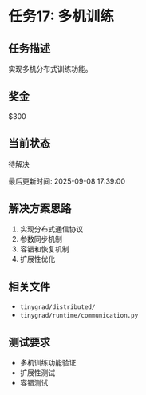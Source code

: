 # 任务17: 多机训练

## 任务描述
实现多机分布式训练功能。

## 奖金
$300

## 当前状态
待解决

最后更新时间: 2025-09-08 17:39:00

## 解决方案思路
1. 实现分布式通信协议
2. 参数同步机制
3. 容错和恢复机制
4. 扩展性优化

## 相关文件
- `tinygrad/distributed/`
- `tinygrad/runtime/communication.py`

## 测试要求
- 多机训练功能验证
- 扩展性测试
- 容错测试
